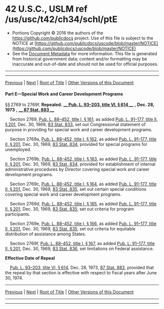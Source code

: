 ---
---

# 42 U.S.C., USLM ref /us/usc/t42/ch34/schI/ptE

* Portions Copyright © 2016 the authors of the https://github.com/publicdocs project.
  Use of this file is subject to the NOTICE at [https://github.com/publicdocs/uscode/blob/master/NOTICE](https://github.com/publicdocs/uscode/blob/master/NOTICE)
* See the [Document Metadata](././../../../../../..//README.md) for more information.
  This file is generated from historical government data; content and/or formatting may be inaccurate and out-of-date and should not be used for official purposes.

----------
----------

[Previous](./../../../../../..//us/usc/t42/ch34/schI/ptD/m__us_usc_t42_ch34_schI_ptD.md) | [Next](./../../../../../..//us/usc/t42/ch34/schI/ptF/m__us_usc_t42_ch34_schI_ptF.md) | [Root of Title](./../../../../../../) | [Other Versions of this Document](https://publicdocs.github.io/go/links?ns=uslm&ref=%2Fus%2Fusc%2Ft42%2Fch34%2FschI%2FptE)

#### Part E—Special Work and Career Development Programs

§§ 2769 to 2769f. __Repealed.__  __[__  __Pub. L. 93–203, title VI, § 614__  __][/us/pl/93/203/s614]__  __,__  __Dec. 28, 1973__  __,__  __[__  __87 Stat. 883__  __][/us/stat/87/883]__ 

    Section 2769, [Pub. L. 88–452, title I, § 161][/us/pl/88/452/s161], as added [Pub. L. 91–177, title II, § 201][/us/pl/91/177/s201], Dec. 30, 1969, [83 Stat. 833][/us/stat/83/833], set out Congressional statement of purpose in providing for special work and career development programs.

    Section 2769a, [Pub. L. 88–452, title I, § 162][/us/pl/88/452/s162], as added [Pub. L. 91–177, title II, § 201][/us/pl/91/177/s201], Dec. 30, 1969, [83 Stat. 834][/us/stat/83/834], provided for special programs for unemployed.

    Section 2769b, [Pub. L. 88–452, title I, § 163][/us/pl/88/452/s163], as added [Pub. L. 91–177, title II, § 201][/us/pl/91/177/s201], Dec. 30, 1969, [83 Stat. 834][/us/stat/83/834], provided for establishment of internal administrative procedures by Director covering special work and career development programs.

    Section 2769c, [Pub. L. 88–452, title I, § 164][/us/pl/88/452/s164], as added [Pub. L. 91–177, title II, § 201][/us/pl/91/177/s201], Dec. 30, 1969, [83 Stat. 835][/us/stat/83/835], set out certain special conditions covering special work and career development programs.

    Section 2769d, [Pub. L. 88–452, title I, § 165][/us/pl/88/452/s165], as added [Pub. L. 91–177, title II, § 201][/us/pl/91/177/s201], Dec. 30, 1969, [83 Stat. 835][/us/stat/83/835], set out criteria for program participants.

    Section 2769e, [Pub. L. 88–452, title I, § 166][/us/pl/88/452/s166], as added [Pub. L. 91–177, title II, § 201][/us/pl/91/177/s201], Dec. 30, 1969, [83 Stat. 835][/us/stat/83/835], set out criteria for equitable distribution of assistance among States.

    Section 2769f, [Pub. L. 88–452, title I, § 167][/us/pl/88/452/s167], as added [Pub. L. 91–177, title II, § 201][/us/pl/91/177/s201], Dec. 30, 1969, [83 Stat. 836][/us/stat/83/836], set limitations on Federal assistance.

 __Effective Date of Repeal__ 

    [Pub. L. 93–203, title VI, § 614][/us/pl/93/203/s614], Dec. 28, 1973, [87 Stat. 883][/us/stat/87/883], provided that the repeal by that section is effective with respect to fiscal years after June 30, 1974.

----------

[Previous](./../../../../../..//us/usc/t42/ch34/schI/ptD/m__us_usc_t42_ch34_schI_ptD.md) | [Next](./../../../../../..//us/usc/t42/ch34/schI/ptF/m__us_usc_t42_ch34_schI_ptF.md) | [Root of Title](./../../../../../../) | [Other Versions of this Document](https://publicdocs.github.io/go/links?ns=uslm&ref=%2Fus%2Fusc%2Ft42%2Fch34%2FschI%2FptE)

----------
----------

[/us/pl/93/203/s614]: https://publicdocs.github.io/go/links?ns=uslm&ref=%2Fus%2Fpl%2F93%2F203%2Fs614
[/us/stat/87/883]: https://publicdocs.github.io/go/links?ns=uslm&ref=%2Fus%2Fstat%2F87%2F883
[/us/pl/88/452/s161]: https://publicdocs.github.io/go/links?ns=uslm&ref=%2Fus%2Fpl%2F88%2F452%2Fs161
[/us/pl/91/177/s201]: https://publicdocs.github.io/go/links?ns=uslm&ref=%2Fus%2Fpl%2F91%2F177%2Fs201
[/us/stat/83/833]: https://publicdocs.github.io/go/links?ns=uslm&ref=%2Fus%2Fstat%2F83%2F833
[/us/pl/88/452/s162]: https://publicdocs.github.io/go/links?ns=uslm&ref=%2Fus%2Fpl%2F88%2F452%2Fs162
[/us/pl/91/177/s201]: https://publicdocs.github.io/go/links?ns=uslm&ref=%2Fus%2Fpl%2F91%2F177%2Fs201
[/us/stat/83/834]: https://publicdocs.github.io/go/links?ns=uslm&ref=%2Fus%2Fstat%2F83%2F834
[/us/pl/88/452/s163]: https://publicdocs.github.io/go/links?ns=uslm&ref=%2Fus%2Fpl%2F88%2F452%2Fs163
[/us/pl/91/177/s201]: https://publicdocs.github.io/go/links?ns=uslm&ref=%2Fus%2Fpl%2F91%2F177%2Fs201
[/us/stat/83/834]: https://publicdocs.github.io/go/links?ns=uslm&ref=%2Fus%2Fstat%2F83%2F834
[/us/pl/88/452/s164]: https://publicdocs.github.io/go/links?ns=uslm&ref=%2Fus%2Fpl%2F88%2F452%2Fs164
[/us/pl/91/177/s201]: https://publicdocs.github.io/go/links?ns=uslm&ref=%2Fus%2Fpl%2F91%2F177%2Fs201
[/us/stat/83/835]: https://publicdocs.github.io/go/links?ns=uslm&ref=%2Fus%2Fstat%2F83%2F835
[/us/pl/88/452/s165]: https://publicdocs.github.io/go/links?ns=uslm&ref=%2Fus%2Fpl%2F88%2F452%2Fs165
[/us/pl/91/177/s201]: https://publicdocs.github.io/go/links?ns=uslm&ref=%2Fus%2Fpl%2F91%2F177%2Fs201
[/us/stat/83/835]: https://publicdocs.github.io/go/links?ns=uslm&ref=%2Fus%2Fstat%2F83%2F835
[/us/pl/88/452/s166]: https://publicdocs.github.io/go/links?ns=uslm&ref=%2Fus%2Fpl%2F88%2F452%2Fs166
[/us/pl/91/177/s201]: https://publicdocs.github.io/go/links?ns=uslm&ref=%2Fus%2Fpl%2F91%2F177%2Fs201
[/us/stat/83/835]: https://publicdocs.github.io/go/links?ns=uslm&ref=%2Fus%2Fstat%2F83%2F835
[/us/pl/88/452/s167]: https://publicdocs.github.io/go/links?ns=uslm&ref=%2Fus%2Fpl%2F88%2F452%2Fs167
[/us/pl/91/177/s201]: https://publicdocs.github.io/go/links?ns=uslm&ref=%2Fus%2Fpl%2F91%2F177%2Fs201
[/us/stat/83/836]: https://publicdocs.github.io/go/links?ns=uslm&ref=%2Fus%2Fstat%2F83%2F836
[/us/pl/93/203/s614]: https://publicdocs.github.io/go/links?ns=uslm&ref=%2Fus%2Fpl%2F93%2F203%2Fs614
[/us/stat/87/883]: https://publicdocs.github.io/go/links?ns=uslm&ref=%2Fus%2Fstat%2F87%2F883



